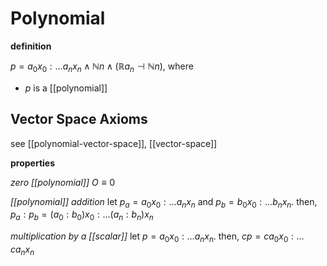 # Polynomial

**definition**

$p = a_0x_0 : \dots a_nx_n \land \mathbb N n \land (\mathbb R a_n \dashv \mathbb N n)$, where

- $p$ is a [[polynomial]]

## Vector Space Axioms

see [[polynomial-vector-space]], [[vector-space]]

**properties**

_zero [[polynomial]]_ $O \equiv 0$

_[[polynomial]] addition_ let $p_a = a_0x_0 : \dots a_nx_n$ and $p_b = b_0x_0 : \dots b_nx_n$. then, $p_a : p_b = (a_0 : b_0) x_0 : \dots (a_n : b_n) x_n$

_multiplication by a [[scalar]]_ let $p = a_0x_0 : \dots a_nx_n$. then, $cp = ca_0x_0 : \dots ca_nx_n$

